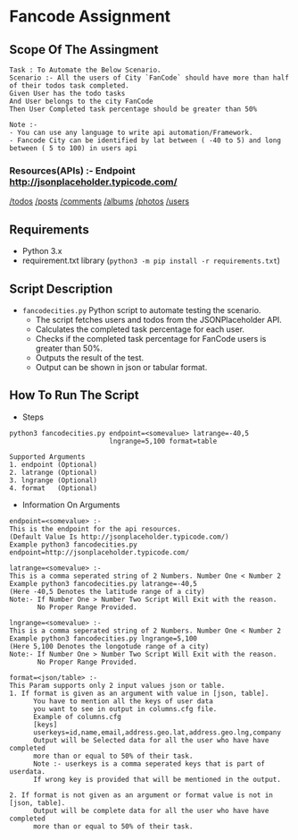 Fancode Assignment
=====

## Scope Of The Assingment
```
Task : To Automate the Below Scenario.
Scenario :- All the users of City `FanCode` should have more than half of their todos task completed.
Given User has the todo tasks
And User belongs to the city FanCode
Then User Completed task percentage should be greater than 50%

Note :-
- You can use any language to write api automation/Framework.
- Fancode City can be identified by lat between ( -40 to 5) and long between ( 5 to 100) in users api
```
### Resources(APIs) :- Endpoint http://jsonplaceholder.typicode.com/ 
[/todos](http://jsonplaceholder.typicode.com/)
[/posts](http://jsonplaceholder.typicode.com/)
[/comments](http://jsonplaceholder.typicode.com/)
[/albums](http://jsonplaceholder.typicode.com/)
[/photos](http://jsonplaceholder.typicode.com/)
[/users](http://jsonplaceholder.typicode.com/)

## Requirements
- Python 3.x
- requirement.txt library (`python3 -m pip install -r requirements.txt`)

## Script Description
- `fancodecities.py` Python script to automate testing the scenario.
    - The script fetches users and todos from the JSONPlaceholder API.
    - Calculates the completed task percentage for each user.
    - Checks if the completed task percentage for FanCode users is greater than 50%.
    - Outputs the result of the test.
    - Output can be shown in json or tabular format.

## How To Run The Script
- Steps
```
python3 fancodecities.py endpoint=<somevalue> latrange=-40,5 
                         lngrange=5,100 format=table

Supported Arguments
1. endpoint (Optional)
2. latrange (Optional)
3. lngrange (Optional) 
4. format   (Optional)
```
- Information On Arguments
```
endpoint=<somevalue> :- 
This is the endpoint for the api resources. 
(Default Value Is http://jsonplaceholder.typicode.com/)
Example python3 fancodecities.py endpoint=http://jsonplaceholder.typicode.com/

latrange=<somevalue> :-
This is a comma seperated string of 2 Numbers. Number One < Number 2
Example python3 fancodecities.py latrange=-40,5 
(Here -40,5 Denotes the latitude range of a city)
Note:- If Number One > Number Two Script Will Exit with the reason. 
       No Proper Range Provided.

lngrange=<somevalue> :-
This is a comma seperated string of 2 Numbers. Number One < Number 2
Example python3 fancodecities.py lngrange=5,100 
(Here 5,100 Denotes the longotude range of a city)
Note:- If Number One > Number Two Script Will Exit with the reason. 
       No Proper Range Provided.

format=<json/table> :-
This Param supports only 2 input values json or table.
1. If format is given as an argument with value in [json, table].
      You have to mention all the keys of user data 
      you want to see in output in columns.cfg file.
      Example of columns.cfg
      [keys]
      userkeys=id,name,email,address.geo.lat,address.geo.lng,company
      Output will be Selected data for all the user who have have completed
      more than or equal to 50% of their task.
      Note :- userkeys is a comma seperated keys that is part of userdata. 
      If wrong key is provided that will be mentioned in the output.

2. If format is not given as an argument or format value is not in [json, table]. 
      Output will be complete data for all the user who have have completed
      more than or equal to 50% of their task. 
```